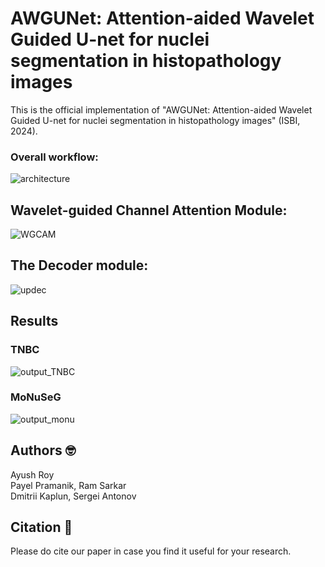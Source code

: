 # AWGUNet: Attention-aided Wavelet Guided U-net for nuclei segmentation in histopathology images
This is the official implementation  of "AWGUNet: Attention-aided Wavelet Guided U-net for nuclei segmentation in histopathology images" (ISBI, 2024).

### Overall workflow:
![architecture](https://github.com/AyushRoy2001/AWGUNET/assets/94052139/396dbafe-d0fc-4bd4-b360-433ce8126cab)

##  Wavelet-guided Channel Attention Module:
![WGCAM](https://github.com/AyushRoy2001/AWGUNET/assets/94052139/49b1fd29-fe79-42f5-80ac-2debeee2b6e3)

##  The Decoder module:
![updec](https://github.com/AyushRoy2001/AWGUNET/assets/94052139/e13707bb-3a3b-478a-8d1d-1bf1855eda47)

## Results
### TNBC
![output_TNBC](https://github.com/AyushRoy2001/AWGUNET/assets/94052139/9a9cfa1a-f783-4b4f-8179-81baceb23656)

### MoNuSeG
![output_monu](https://github.com/AyushRoy2001/AWGUNET/assets/94052139/d3bfc78a-201e-4869-9766-b34291ea1b80)

## Authors :nerd_face:
Ayush Roy<br/>
Payel Pramanik, Ram Sarkar<br/>
Dmitrii Kaplun, Sergei Antonov<br/>

## Citation :thinking:
Please do cite our paper in case you find it useful for your research.<br/>
```

```
